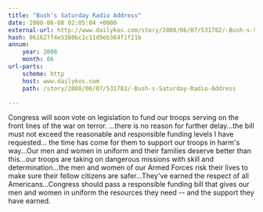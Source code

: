 ```yaml
---
title: "Bush's Saturday Radio Address"
date: 2008-06-08 02:05:04 +0000
external-url: http://www.dailykos.com/story/2008/06/07/531782/-Bush-s-Saturday-Radio-Address
hash: 061627f4e5380bc1c11d9eb364f1f21b
annum:
    year: 2008
    month: 06
url-parts:
    scheme: http
    host: www.dailykos.com
    path: /story/2008/06/07/531782/-Bush-s-Saturday-Radio-Address

---
```


Congress will soon vote on legislation to fund our troops serving on the front lines of the war on terror.
...there is no reason for further delay...the bill must not exceed the reasonable and responsible funding levels I have requested... the time has come for them to support our troops in harm's way...Our men and women in uniform and their families deserve better than this...our troops are taking on dangerous missions with skill and determination...the men and women of our Armed Forces risk their lives to make sure their fellow citizens are safer...They've earned the respect of all Americans...Congress should pass a responsible funding bill that gives our men and women in uniform the resources they need -- and the support they have earned.
